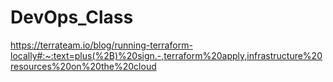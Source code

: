 # DevOps_Class

https://terrateam.io/blog/running-terraform-locally#:~:text=plus(%2B)%20sign.-,terraform%20apply,infrastructure%20resources%20on%20the%20cloud
